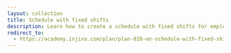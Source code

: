 ```yaml
---
layout: collection
title: Schedule with fixed shifts
description: Learn how to create a schedule with fixed shifts for employees with limited flexibility.
redirect_to:
  - https://academy.injixo.com/plan/plan-010-en-schedule-with-fixed-shifts
---
```


